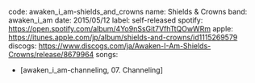 code: awaken_i_am-shields_and_crowns
name: Shields & Crowns
band: awaken_i_am
date: 2015/05/12
label: self-released
spotify: https://open.spotify.com/album/4Yo9nSsGit7VfhTtQOwWRm
apple: https://itunes.apple.com/jp/album/shields-and-crowns/id1115269579
discogs: https://www.discogs.com/ja/Awaken-I-Am-Shields-Crowns/release/8679964
songs:
 - [awaken_i_am-channeling, 07. Channeling]
